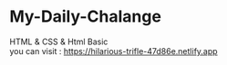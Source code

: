 # My-Daily-Chalange
HTML &amp; CSS & Html Basic <br>
you can visit : https://hilarious-trifle-47d86e.netlify.app
